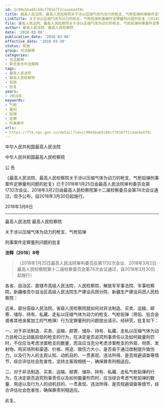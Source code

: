 ```yaml
---
id: 2c90e5ba65c68cf70167f2caae4a4f8c
title: 最高人民法院、最高人民检察院关于涉以压缩气体为动力的枪支、气枪铅弹刑事案件定罪量刑问题的批复
LinkTitle: 关于涉以压缩气体为动力的枪支、气枪铅弹刑事案件定罪量刑问题的批复（2018）
file: 最高人民法院、最高人民检察院关于涉以压缩气体为动力的枪支、气枪铅弹刑事案件定罪量刑问题的批复_20180308_2c90e5ba65c68cf70167f2caae4a4f8c.docx
author: 最高人民法院、最高人民检察院
date: '2018-03-08'
publication_date: '2018-03-08'
effective_date: '2018-03-30'
status: 有效
group: 司法解释
categories:
- 司法解释
- 联合发布司法解释
tags:
- 最高人民法院
- 最高人民检察院
- 有效
- 批复
years:
- 2018年
keywords:
- 气枪
- 量刑
- 铅弹
- 定罪
- 刑事案件
urls:
- https://flk.npc.gov.cn/detail?id=2c90e5ba65c68cf70167f2caae4a4f8c
---
```


中华人民共和国最高人民法院

中华人民共和国最高人民检察院

公 告

《最高人民法院、最高人民检察院关于涉以压缩气体为动力的枪支、气枪铅弹刑事案件定罪量刑问题的批复》已于2018年1月25日由最高人民法院审判委员会第1732次会议、2018年3月2日由最高人民检察院第十二届检察委员会第74次会议通过，现予公布，自2018年3月30日起施行。

2018年3月8日

---

最高人民法院 最高人民检察院

关于涉以压缩气体为动力的枪支、气枪铅弹

刑事案件定罪量刑问题的批复

**法释〔2018〕8号**

> （2018年1月25日最高人民法院审判委员会第1732次会议、2018年3月2日最高人民检察院第十二届检察委员会第74次会议通过，自2018年3月30日起施行）

各省、自治区、直辖市高级人民法院、人民检察院，解放军军事法院、军事检察院，新疆维吾尔自治区高级人民法院生产建设兵团分院、新疆生产建设兵团人民检察院：

近来，部分高级人民法院、省级人民检察院就如何对非法制造、买卖、运输、邮寄、储存、持有、私藏、走私以压缩气体为动力的枪支、气枪铅弹（用铅、铅合金或者其他金属加工的气枪弹）行为定罪量刑的问题提出请示。经研究，批复如下：

一、对于非法制造、买卖、运输、邮寄、储存、持有、私藏、走私以压缩气体为动力且枪口比动能较低的枪支的行为，在决定是否追究刑事责任以及如何裁量刑罚时，不仅应当考虑涉案枪支的数量，而且应当充分考虑涉案枪支的外观、材质、发射物、购买场所和渠道、价格、用途、致伤力大小、是否易于通过改制提升致伤力，以及行为人的主观认知、动机目的、一贯表现、违法所得、是否规避调查等情节，综合评估社会危害性，坚持主客观相统一，确保罪责刑相适应。

二、对于非法制造、买卖、运输、邮寄、储存、持有、私藏、走私气枪铅弹的行为，在决定是否追究刑事责任以及如何裁量刑罚时，应当综合考虑气枪铅弹的数量、用途以及行为人的动机目的、一贯表现、违法所得、是否规避调查等情节，综合评估社会危害性，确保罪责刑相适应。

此复。

